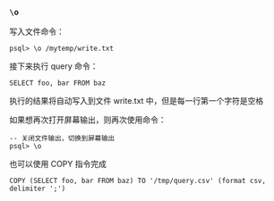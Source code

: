 ### `\o`

写入文件命令：

```postgresql
psql> \o /mytemp/write.txt
```

接下来执行 query 命令：

```postgresql
SELECT foo, bar FROM baz
```

执行的结果将自动写入到文件 write.txt 中，但是每一行第一个字符是空格

如果想再次打开屏幕输出，则再次使用命令：

```postgresql
-- 关闭文件输出，切换到屏幕输出
psql> \o
```

也可以使用 COPY 指令完成

```postgresql
COPY (SELECT foo, bar FROM baz) TO '/tmp/query.csv' (format csv, delimiter ';')
```

